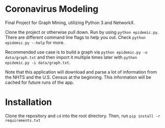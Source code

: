 # Coronavirus Modeling
Final Project for Graph Mining, utilizing Python 3 and NetworkX.

Clone the project or otherwise pull down. Run by using `python epidemic.py`. There are different command line flags to help you out. Check `python epidemic.py --help` for more.

Recommended use case is to build a graph via `python epidemic.py -o data/graph.txt` and then import it multiple times later with `python epidemic.py -i data/graph.txt`.

Note that this application will download and parse a lot of information from the NHTS and the U.S. Census at the beginning. This information will be cached for future runs of the app.

# Installation
Clone the repository and `cd` into the root directory. Then, run 
```pip install -r requirements.txt```